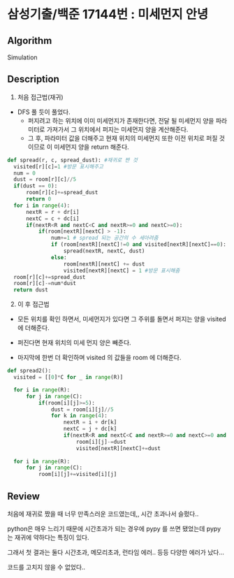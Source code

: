 # 삼성기출/백준 17144번 : 미세먼지 안녕

## Algorithm

Simulation

## Description

1. 처음 접근법(재귀)
  + DFS 풀 듯이 풀었다.
    + 퍼지려고 하는 위치에 이미 미세먼지가 존재한다면, 전달 될 미세먼지 양을 파라미터로 가져가서 그 위치에서 퍼지는 미세먼지 양을 계산해준다.
    + 그 후, 파라미터 값을 더해주고 현재 위치의 미세먼지 또한 이전 위치로 퍼질 것이므로 이 미세먼지 양을 return 해준다.
    
  ``` python
  def spread(r, c, spread_dust): #재귀로 짠 것
    visited[r][c]=1 #방문 표시해주고
    num = 0
    dust = room[r][c]//5
    if(dust == 0):
        room[r][c]+=spread_dust
        return 0
    for i in range(4):
        nextR = r + dr[i]
        nextC = c + dc[i]
        if(nextR<R and nextC<C and nextR>=0 and nextC>=0):
            if(room[nextR][nextC] > -1):
                num+=1 # spread 되는 공간의 수 세아려줌
                if (room[nextR][nextC]!=0 and visited[nextR][nextC]==0): # 퍼지려는 공간에 이미 미세먼지가 있다면
                    spread(nextR, nextC, dust)
                else: 
                    room[nextR][nextC] += dust
                    visited[nextR][nextC] = 1 #방문 표시해줌
    room[r][c]+=spread_dust
    room[r][c]-=num*dust
    return dust
  ```
2. 이 후 접근법
  + 모든 위치를 확인 하면서, 미세먼지가 있다면 그 주위를 돌면서 퍼지는 양을 visited 에 더해준다.
  
  + 퍼진다면 현재 위치의 미세 먼지 양은 빼준다.
  
  + 마지막에 한번 더 확인하며 visited 의 값들을 room 에 더해준다.
  ``` python
  def spread2():
    visited = [[0]*C for _ in range(R)]

    for i in range(R):
        for j in range(C):
            if(room[i][j]>=5):
                dust = room[i][j]//5
                for k in range(4):
                    nextR = i + dr[k]
                    nextC = j + dc[k]
                    if(nextR<R and nextC<C and nextR>=0 and nextC>=0 and room[nextR][nextC]!=-1):
                        room[i][j]-=dust
                        visited[nextR][nextC]+=dust
    
    for i in range(R):
        for j in range(C):
            room[i][j]+=visited[i][j]
  ```

  

## Review

처음에 재귀로 짰을 때 너무 만족스러운 코드였는데,, 시간 초과나서 슬펐다..

python은 매우 느리기 때문에 시간초과가 되는 경우에 pypy 를 쓰면 됐었는데 pypy 는 재귀에 약하다는 특징이 있다.

그래서 첫 결과는 둘다 시간초과, 메모리초과, 런타임 에러.. 등등 다양한 에러가 났다...

코드를 고치지 않을 수 없었다..


